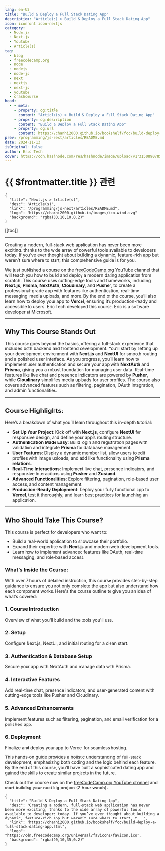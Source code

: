 ```yaml
---
lang: en-US
title: "Build & Deploy a Full Stack Dating App"
description: "Article(s) > Build & Deploy a Full Stack Dating App"
icon: iconfont icon-nextjs
category:
  - Node.js
  - Next.js
  - Youtube
  - Article(s)
tag:
  - blog
  - freecodecamp.org
  - node
  - nodejs
  - node-js
  - next
  - nextjs
  - next-js
  - youtube
  - crashcourse
head:
  - - meta:
    - property: og:title
      content: "Article(s) > Build & Deploy a Full Stack Dating App"
    - property: og:description
      content: "Build & Deploy a Full Stack Dating App"
    - property: og:url
      content: https://chanhi2000.github.io/bookshelf/fcc/build-deploy-a-full-stack-dating-app.html
prev: /programming/js-next/articles/README.md
date: 2024-11-13
isOriginal: false
author: Eric Tech
cover: https://cdn.hashnode.com/res/hashnode/image/upload/v1731508907850/33dee9f9-6bed-4b4c-9c3c-5e455ab866b0.png
---
```


# {{ $frontmatter.title }} 관련

```component VPCard
{
  "title": "Next.js > Article(s)",
  "desc": "Article(s)",
  "link": "/programming/js-next/articles/README.md",
  "logo": "https://chanhi2000.github.io/images/ico-wind.svg",
  "background": "rgba(10,10,10,0.2)"
}
```

[[toc]]

---

<SiteInfo
  name="Build & Deploy a Full Stack Dating App"
  desc="Creating a modern, full-stack web application has never been more exciting, thanks to the wide array of powerful tools available to developers today. If you’ve ever thought about building a dynamic, feature-rich app but weren’t sure where to start, t..."
  url="https://freecodecamp.org/news/build-deploy-a-full-stack-dating-app"
  logo="https://cdn.freecodecamp.org/universal/favicons/favicon.ico"
  preview="https://cdn.hashnode.com/res/hashnode/image/upload/v1731508907850/33dee9f9-6bed-4b4c-9c3c-5e455ab866b0.png"/>

Creating a modern, full-stack web application has never been more exciting, thanks to the wide array of powerful tools available to developers today. If you’ve ever thought about building a dynamic, feature-rich app but weren’t sure where to start, this comprehensive guide is for you.

We just published a course on the [<FontIcon icon="fa-brands fa-free-code-camp"/>freeCodeCamp.org](http://freeCodeCamp.org) YouTube channel that will teach you how to build and deploy a modern dating application from scratch. This course uses cutting-edge tools and frameworks, including **Next.js**, **Prisma**, **NextAuth**, **Cloudinary**, and **Pusher**, to create a professional-grade app with features like authentication, real-time messaging, media uploads, and more. By the end of the course, you’ll also learn how to deploy your app to **Vercel**, ensuring it’s production-ready and accessible to users. Eric Tech developed this course. Eric is a software developer at Microsoft.

---

## Why This Course Stands Out

This course goes beyond the basics, offering a full-stack experience that includes both backend and frontend development. You'll start by setting up your development environment with **Next.js** and **NextUI** for smooth routing and a polished user interface. As you progress, you’ll learn how to implement user authentication and secure your app with **NextAuth** and **Prisma**, giving you a robust foundation for managing user data. Real-time features like live chat and presence indicators are powered by **Pusher**, while **Cloudinary** simplifies media uploads for user profiles. The course also covers advanced features such as filtering, pagination, OAuth integration, and admin functionalities.

---

## Course Highlights:

Here’s a breakdown of what you’ll learn throughout this in-depth tutorial:

- **Set Up Your Project**: Kick off with **Next.js**, configure **NextUI** for responsive design, and define your app’s routing structure.
- **Authentication Made Easy**: Build login and registration pages with validation and integrate **Prisma** for database management.
- **User Features**: Display a dynamic member list, allow users to edit profiles with image uploads, and add like functionality using **Prisma relations**.
- **Real-Time Interactions**: Implement live chat, presence indicators, and responsive interactions using **Pusher** and **Zustand**.
- **Advanced Functionalities**: Explore filtering, pagination, role-based user access, and content management.
- **Production-Ready Deployment**: Deploy your fully functional app to **Vercel**, test it thoroughly, and learn best practices for launching an application.

---

## Who Should Take This Course?

This course is perfect for developers who want to:

- Build a real-world application to showcase their portfolio.
- Expand their expertise with **Next.js** and modern web development tools.
- Learn how to implement advanced features like OAuth, real-time messaging, and role-based access.

### What’s Inside the Course:

With over 7 hours of detailed instruction, this course provides step-by-step guidance to ensure you not only complete the app but also understand how each component works. Here's the course outline to give you an idea of what’s covered:

### 1. Course Introduction

Overview of what you'll build and the tools you'll use.

### 2. Setup

Configure Next.js, NextUI, and initial routing for a clean start.

### 3. Authentication & Database Setup

Secure your app with NextAuth and manage data with Prisma.

### 4. Interactive Features

Add real-time chat, presence indicators, and user-generated content with cutting-edge tools like Pusher and Cloudinary.

### 5. Advanced Enhancements

Implement features such as filtering, pagination, and email verification for a polished app.

### 6. Deployment

Finalize and deploy your app to Vercel for seamless hosting.

This hands-on guide provides a holistic understanding of full-stack development, emphasizing both coding and the logic behind each feature. By the end of this course, you’ll have built a sophisticated dating app and gained the skills to create similar projects in the future.

Check out the course now on the [<FontIcon icon="fa-brands fa-youtube"/>freeCodeCamp.org YouTube channel](https://youtu.be/JTNBJHba_sE) and start building your next big project (7-hour watch).

<VidStack src="youtube/JTNBJHba_sE" />

<!-- TODO: add ARTICLE CARD -->
```component VPCard
{
  "title": "Build & Deploy a Full Stack Dating App",
  "desc": "Creating a modern, full-stack web application has never been more exciting, thanks to the wide array of powerful tools available to developers today. If you’ve ever thought about building a dynamic, feature-rich app but weren’t sure where to start, t...",
  "link": "https://chanhi2000.github.io/bookshelf/fcc/build-deploy-a-full-stack-dating-app.html",
  "logo": "https://cdn.freecodecamp.org/universal/favicons/favicon.ico",
  "background": "rgba(10,10,35,0.2)"
}
```
